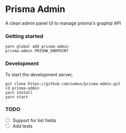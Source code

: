 # Prisma Admin

A clean admin panel UI to manage prisma's graphql API

### Getting started

```
yarn global add prisma-admin
prisma-admin PRISMA_ENDPOINT
```

### Development
To start the development server,
```
git clone https://github.com/somus/prisma-admin.git
cd prisma-admin
yarn install
yarn start
```

### TODO
- [ ] Support for list fields
- [ ] Add tests